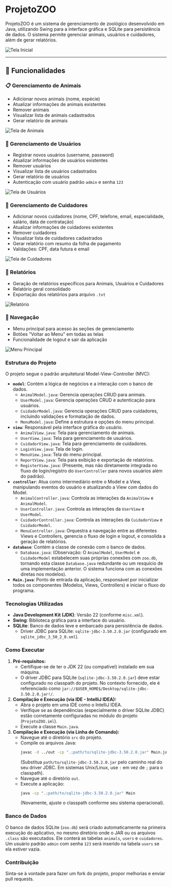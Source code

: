 # ProjetoZOO

ProjetoZOO é um sistema de gerenciamento de zoológico desenvolvido em Java, utilizando Swing para a interface gráfica e SQLite para persistência de dados. O sistema permite gerenciar animais, usuários e cuidadores, além de gerar relatórios.


![Tela Inicial](https://i.imgur.com/sVsxejp.png)

---

## 🐾 Funcionalidades

### 📋 Gerenciamento de Animais
- Adicionar novos animais (nome, espécie)
- Atualizar informações de animais existentes
- Remover animais
- Visualizar lista de animais cadastrados
- Gerar relatório de animais

![Tela de Animais](https://i.imgur.com/NR5rD62.png)

### 👤 Gerenciamento de Usuários
- Registrar novos usuários (username, password)
- Atualizar informações de usuários existentes
- Remover usuários
- Visualizar lista de usuários cadastrados
- Gerar relatório de usuários
- Autenticação com usuário padrão `admin` e senha `123`

![Tela de Usuários](https://i.imgur.com/T5puz4O.png)

### 👷 Gerenciamento de Cuidadores
- Adicionar novos cuidadores (nome, CPF, telefone, email, especialidade, salário, data de contratação)
- Atualizar informações de cuidadores existentes
- Remover cuidadores
- Visualizar lista de cuidadores cadastrados
- Gerar relatório com resumo da folha de pagamento
- Validações: CPF, data futura e email

![Tela de Cuidadores](https://i.imgur.com/lAtOOif.png)

### 📑 Relatórios
- Geração de relatórios específicos para Animais, Usuários e Cuidadores
- Relatório geral consolidado
- Exportação dos relatórios para arquivo `.txt`

![Relatório](https://i.imgur.com/JLgt1Kh.png)

### 🔁 Navegação
- Menu principal para acesso às seções de gerenciamento
- Botões "Voltar ao Menu" em todas as telas
- Funcionalidade de logout e sair da aplicação

![Menu Principal](https://i.imgur.com/paQtZrf.png)

### Estrutura do Projeto

O projeto segue o padrão arquitetural Model-View-Controller (MVC):

*   **`model`**: Contém a lógica de negócios e a interação com o banco de dados.
    *   `AnimalModel.java`: Gerencia operações CRUD para animais.
    *   `UserModel.java`: Gerencia operações CRUD e autenticação para usuários.
    *   `CuidadorModel.java`: Gerencia operações CRUD para cuidadores, incluindo validações e formatação de dados.
    *   `MenuModel.java`: Define a estrutura e opções do menu principal.
*   **`view`**: Responsável pela interface gráfica do usuário.
    *   `AnimalView.java`: Tela para gerenciamento de animais.
    *   `UserView.java`: Tela para gerenciamento de usuários.
    *   `CuidadorView.java`: Tela para gerenciamento de cuidadores.
    *   `LoginView.java`: Tela de login.
    *   `MenuView.java`: Tela do menu principal.
    *   `ReportView.java`: Tela para exibição e exportação de relatórios.
    *   `RegisterView.java`: (Presente, mas não diretamente integrada no fluxo de login/registro do `UserController` para novos usuários além do padrão).
*   **`controller`**: Atua como intermediário entre o Model e a View, manipulando eventos do usuário e atualizando a View com dados do Model.
    *   `AnimalController.java`: Controla as interações da `AnimalView` e `AnimalModel`.
    *   `UserController.java`: Controla as interações da `UserView` e `UserModel`.
    *   `CuidadorController.java`: Controla as interações da `CuidadorView` e `CuidadorModel`.
    *   `MenuController.java`: Orquestra a navegação entre as diferentes Views e Controllers, gerencia o fluxo de login e logout, e consolida a geração de relatórios.
*   **`database`**: Contém a classe de conexão com o banco de dados.
    *   `Database.java`: (Observação: O `AnimalModel`, `UserModel` e `CuidadorModel` estabelecem suas próprias conexões com `zoo.db`, tornando esta classe `Database.java` redundante ou um resquício de uma implementação anterior. O sistema funciona com as conexões diretas nos modelos).
*   **`Main.java`**: Ponto de entrada da aplicação, responsável por inicializar todos os componentes (Modelos, Views, Controllers) e iniciar o fluxo do programa.

### Tecnologias Utilizadas

*   **Java Development Kit (JDK)**: Versão 22 (conforme `misc.xml`).
*   **Swing**: Biblioteca gráfica para a interface do usuário.
*   **SQLite**: Banco de dados leve e embarcado para persistência de dados.
    *   Driver JDBC para SQLite: `sqlite-jdbc-3.50.2.0.jar` (configurado em `sqlite_jdbc_3_50_2_0.xml`).

### Como Executar

1.  **Pré-requisitos:**
    *   Certifique-se de ter o JDK 22 (ou compatível) instalado em sua máquina.
    *   O driver JDBC para SQLite (`sqlite-jdbc-3.50.2.0.jar`) deve estar configurado no classpath do projeto. No contexto fornecido, ele é referenciado como `jar://$USER_HOME$/Desktop/sqlite-jdbc-3.50.2.0.jar!/`.
2.  **Compilação e Execução (via IDE - IntelliJ IDEA):**
    *   Abra o projeto em uma IDE como o IntelliJ IDEA.
    *   Verifique se as dependências (especialmente o driver SQLite JDBC) estão corretamente configuradas no módulo do projeto (`ProjetoZOO.iml`).
    *   Execute a classe `Main.java`.
3.  **Compilação e Execução (via Linha de Comando):**
    *   Navegue até o diretório `src` do projeto.
    *   Compile os arquivos Java:
        ```bash
        javac -d ../out -cp ".;path/to/sqlite-jdbc-3.50.2.0.jar" Main.java controller/*.java model/*.java view/*.java database/*.java
        ```
        (Substitua `path/to/sqlite-jdbc-3.50.2.0.jar` pelo caminho real do seu driver JDBC. Em sistemas Unix/Linux, use `:` em vez de `;` para o classpath).
    *   Navegue até o diretório `out`.
    *   Execute a aplicação:
        ```bash
        java -cp ".;path/to/sqlite-jdbc-3.50.2.0.jar" Main
        ```
        (Novamente, ajuste o classpath conforme seu sistema operacional).

### Banco de Dados

O banco de dados SQLite (`zoo.db`) será criado automaticamente na primeira execução do aplicativo, no mesmo diretório onde o JAR ou os arquivos `.class` são executados. Ele conterá as tabelas `animals`, `users` e `cuidadores`. Um usuário padrão `admin` com senha `123` será inserido na tabela `users` se ela estiver vazia.

### Contribuição

Sinta-se à vontade para fazer um fork do projeto, propor melhorias e enviar pull requests.
